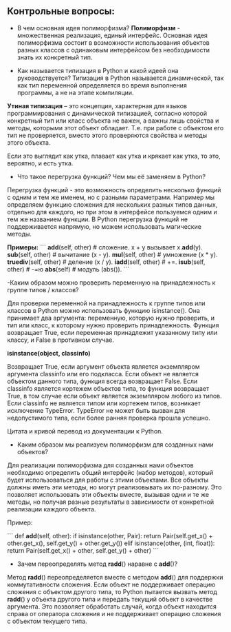 ## Контрольные вопросы:
- В чем основная идея полиморфизма?
__Полиморфизм__ - множественная реализация, единый интерфейс.
Основная идея полиморфизма состоит в возможности использования объектов разных классов с одинаковым интерфейсом без необходимости знать их конкретный тип.

- Как называется типизация в Python и какой идеей она руководствуется?
Типизация в Python называется динамической, так как тип переменной определяется во время выполнения программы, а не на этапе компиляции.

__Утиная типизация__ – это концепция, характерная для языков программирования с динамической типизацией, согласно которой конкретный тип или класс объекта не важен, а важны лишь свойства и методы, которыми этот объект обладает. Т.е. при работе с объектом его тип не проверяется, вместо этого проверяются свойства и методы этого объекта.

Если это выглядит как утка, плавает как утка и крякает как утка, то это, вероятно, и есть утка.
 
- Что такое перегрузка функций? Чем мы её заменяем в Python?

Перегрузка функций - это возможность определить несколько функций с одним и тем же именем, но с разными параметрами. Например мы определяем функцию сложения для нескольких разных типов данных, отдельно для каждого, но при этом в интерфейсе пользуемся одним и тем же названием функции. В Python перегрузка функций не поддерживается напрямую, но можем использовать магические методы.

__Примеры:__
\```
__add__(self, other) # сложение. x + y вызывает x.__add__(y).
__sub__(self, other) # вычитание (x - y).
__mul__(self, other) # умножение (x * y).
__truediv__(self, other) # деление (x / y).
__iadd__(self, other) # +=.
__isub__(self, other) # -=ю
__abs__(self) # модуль (abs()).
\```

-Каким образом можно проверить переменную на принадлежность к группе типов / классов?

Для проверки переменной на принадлежность к группе типов или классов в Python можно использовать функцию isinstance(). Она принимает два аргумента: переменную, которую нужно проверить, и тип или класс, к которому нужно проверить принадлежность. Функция возвращает True, если переменная принадлежит указанному типу или классу, и False в противном случае.

__isinstance(object, classinfo)__

Возвращает True, если аргумент объекта является экземпляром аргумента classinfo или его подкласса. Если объект не является объектом данного типа, функция всегда возвращает False. Если classinfo является кортежем объектов типа, то функция возвращает True, в том случае если объект является экземпляром любого из типов. Если classinfo не является типом или кортежем типов, возникает исключение TypeError. TypeError не может быть вызван для недопустимого типа, если более ранняя проверка прошла успешно.

Цитата и кривой перевод из документации к Python.

- Каким образом мы реализуем полиморфизм для созданных нами объектов?

Для реализации полиморфизма для созданных нами объектов необходимо определить общий интерфейс (набор методов), который будет использоваться для работы с этими объектами. Все объекты должны иметь эти методы, но могут реализовывать их по-разному. Это позволяет использовать эти объекты вместе, вызывая одни и те же методы, но получая разные результаты в зависимости от конкретной реализации каждого объекта.

Пример:

\```
    def __add__(self, other):
        if isinstance(other, Pair):
            return Pair(self.get_x() + other.get_x(), self.get_y() + other.get_y())
        elif isinstance(other, (int, float)):
            return Pair(self.get_x() + other, self.get_y() + other)
\```
 - Зачем переопределять метод __radd__() наравне с __add__()?

Метод __radd__() переопределяется вместе с методом __add__() для поддержки коммутативности сложения. Если объект не поддерживает операцию сложения с объектом другого типа, то Python пытается вызвать метод __radd__() у объекта другого типа и передать текущий объект в качестве аргумента. Это позволяет обработать случай, когда объект находится справа от оператора сложения и не поддерживает операцию сложения с объектом текущего типа.
